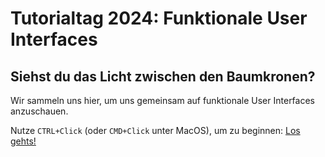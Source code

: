 # Tutorialtag 2024: Funktionale User Interfaces

## Siehst du das Licht zwischen den Baumkronen?

Wir sammeln uns hier, um uns gemeinsam auf funktionale User Interfaces anzuschauen.

Nutze `CTRL+Click` (oder `CMD+Click` unter MacOS), um zu beginnen: [Los gehts!](todomvc/index.html)
